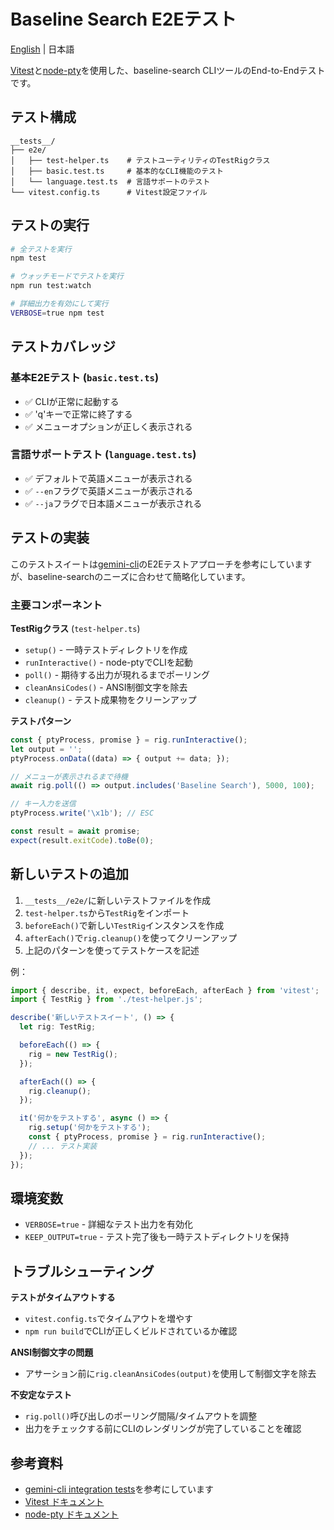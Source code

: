 # Baseline Search E2Eテスト

[English](./README.md) | 日本語

[Vitest](https://vitest.dev/)と[node-pty](https://github.com/microsoft/node-pty)を使用した、baseline-search CLIツールのEnd-to-Endテストです。

## テスト構成

```
__tests__/
├── e2e/
│   ├── test-helper.ts    # テストユーティリティのTestRigクラス
│   ├── basic.test.ts     # 基本的なCLI機能のテスト
│   └── language.test.ts  # 言語サポートのテスト
└── vitest.config.ts      # Vitest設定ファイル
```

## テストの実行

```bash
# 全テストを実行
npm test

# ウォッチモードでテストを実行
npm run test:watch

# 詳細出力を有効にして実行
VERBOSE=true npm test
```

## テストカバレッジ

### 基本E2Eテスト (`basic.test.ts`)
- ✅ CLIが正常に起動する
- ✅ 'q'キーで正常に終了する
- ✅ メニューオプションが正しく表示される

### 言語サポートテスト (`language.test.ts`)
- ✅ デフォルトで英語メニューが表示される
- ✅ `--en`フラグで英語メニューが表示される
- ✅ `--ja`フラグで日本語メニューが表示される

## テストの実装

このテストスイートは[gemini-cli](https://github.com/google-gemini/gemini-cli)のE2Eテストアプローチを参考にしていますが、baseline-searchのニーズに合わせて簡略化しています。

### 主要コンポーネント

**TestRigクラス** (`test-helper.ts`)
- `setup()` - 一時テストディレクトリを作成
- `runInteractive()` - node-ptyでCLIを起動
- `poll()` - 期待する出力が現れるまでポーリング
- `cleanAnsiCodes()` - ANSI制御文字を除去
- `cleanup()` - テスト成果物をクリーンアップ

**テストパターン**
```typescript
const { ptyProcess, promise } = rig.runInteractive();
let output = '';
ptyProcess.onData((data) => { output += data; });

// メニューが表示されるまで待機
await rig.poll(() => output.includes('Baseline Search'), 5000, 100);

// キー入力を送信
ptyProcess.write('\x1b'); // ESC

const result = await promise;
expect(result.exitCode).toBe(0);
```

## 新しいテストの追加

1. `__tests__/e2e/`に新しいテストファイルを作成
2. `test-helper.ts`から`TestRig`をインポート
3. `beforeEach()`で新しい`TestRig`インスタンスを作成
4. `afterEach()`で`rig.cleanup()`を使ってクリーンアップ
5. 上記のパターンを使ってテストケースを記述

例：
```typescript
import { describe, it, expect, beforeEach, afterEach } from 'vitest';
import { TestRig } from './test-helper.js';

describe('新しいテストスイート', () => {
  let rig: TestRig;

  beforeEach(() => {
    rig = new TestRig();
  });

  afterEach(() => {
    rig.cleanup();
  });

  it('何かをテストする', async () => {
    rig.setup('何かをテストする');
    const { ptyProcess, promise } = rig.runInteractive();
    // ... テスト実装
  });
});
```

## 環境変数

- `VERBOSE=true` - 詳細なテスト出力を有効化
- `KEEP_OUTPUT=true` - テスト完了後も一時テストディレクトリを保持

## トラブルシューティング

**テストがタイムアウトする**
- `vitest.config.ts`でタイムアウトを増やす
- `npm run build`でCLIが正しくビルドされているか確認

**ANSI制御文字の問題**
- アサーション前に`rig.cleanAnsiCodes(output)`を使用して制御文字を除去

**不安定なテスト**
- `rig.poll()`呼び出しのポーリング間隔/タイムアウトを調整
- 出力をチェックする前にCLIのレンダリングが完了していることを確認

## 参考資料

- [gemini-cli integration tests](https://github.com/google-gemini/gemini-cli/tree/main/integration-tests)を参考にしています
- [Vitest ドキュメント](https://vitest.dev/)
- [node-pty ドキュメント](https://github.com/microsoft/node-pty)
